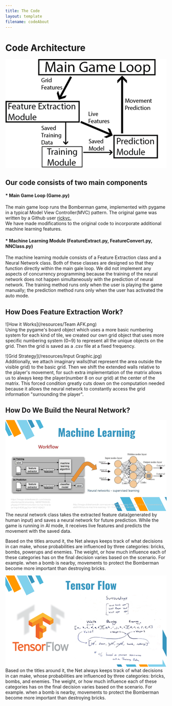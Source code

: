 ```yaml
---
title: The Code
layout: template
filename: codeAbout
---
```

# Code Architecture
![Code Module](/resources/CodeArche.png) <br>
## Our code consists of two main components <br>
#### * Main Game Loop (Game.py)

The main game loop runs the Bomberman game, implemented with pygame in a typical Model View Controller(MVC) pattern. The original game was written by a Github user <a href="https://github.com/rickyc/bomberman-pygame">rickyc.</a><br> We have made modifications to the original code to incorporate additional machine learning features.

#### * Machine Learning Module (FeatureExtract.py, FeatureConvert.py, NNClass.py)

The machine learning module consists of a Feature Extraction class and a Neural Network class. Both of these classes are designed so that they function directly within the main gale loop. We did not implement any aspects of concurrency programming because the training of the neural network does not happen simultaneously with the prediction of neural network. The training method runs only when the user is playing the game manually; the prediction method runs only when the user has activated the auto mode.

## How Does Feature Extraction Work?
![How it Works](/resources/Team AFK.png) <br>
Using the pygame's board object which uses a more basic numbering system for each kind of tile, we created our own grid object that uses more specific numbering system (0~9) to represent all the unique objects on the grid. Then the grid is saved as a .csv file at a fixed frequency.

![Grid Strategy](/resources/Input Graphic.jpg) <br>
Additionally, we attach imaginary walls(that represent the area outside the visible grid) to the basic grid. Then we shift the extended walls relative to the player's movement, for such extra implementation of the matrix allows us to always keep the player(number 8 on our grid) at the center of the matrix. This forced condition greatly cuts down on the computation needed because it allows the neural network to constantly access the grid information "surrounding the player".

## How Do We Build the Neural Network?
![Machine Learning](/resources/2.png) <br>
The neural network class takes the extracted feature data(generated by human input) and saves a neural network for future prediction. While the game is running in AI mode, it receives live features and predicts the movement with the saved data.

Based on the titles around it, the Net always keeps track of what decisions in can make, whose probabilities are influenced by three categories: bricks, bombs, powerups and enemies. The weight, or how much influence each of these categories has on the final decision varies based on the scenario. For example. when a bomb is nearby, movements to protect the Bomberman become more important than destroying bricks.

![Machine Learning](/resources/1.png) <br>
Based on the titles around it, the Net always keeps track of what decisions in can make, whose probabilities are influenced by three categories: bricks, bombs, and enemies. The weight, or how much influence each of these categories has on the final decision varies based on the scenario. For example. when a bomb is nearby, movements to protect the Bomberman become more important than destroying bricks.
